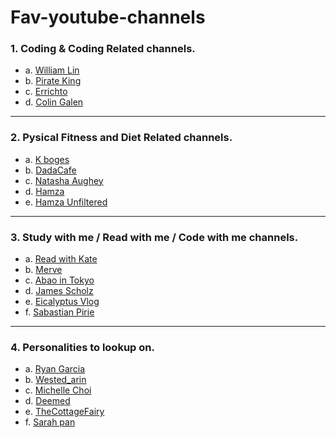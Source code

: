 # Fav-youtube-channels

### 1. Coding & Coding Related channels.

-	a. [William Lin](https://www.youtube.com/channel/UCKuDLsO0Wwef53qdHPjbU2Q)
-	b. [Pirate King](https://www.youtube.com/channel/UCjHNoM9djdk-_xkAUOEowZA)
-	c. [Errichto](https://www.youtube.com/c/Errichto)
-	d. [Colin Galen](https://www.youtube.com/c/ColinGalen)
---
### 2. Pysical Fitness and Diet Related channels.

-	a. [K boges](https://www.youtube.com/user/Kbogea)
-	b. [DadaCafe](https://www.youtube.com/channel/UCz8X5F5Zp18WS7vdW0jwVIA)
-	c. [Natasha Aughey](https://www.youtube.com/channel/UCOoinMUITSct1fay7MECxUg)
-	d. [Hamza](https://www.youtube.com/c/Hamza97)
-	e. [Hamza Unfiltered](https://www.youtube.com/channel/UCHW4DMIaBmTGGGPmbmr-Dsg)
---
### 3. Study with me / Read with me / Code with me channels.


- 	a. [Read with Kate](https://www.youtube.com/channel/UCjqY2c21XpTT-nSFdfDTHfg)
-	b. [Merve](https://www.youtube.com/c/MerveStudyCorner)
-	c. [Abao in Tokyo](https://www.youtube.com/c/%E9%98%BF%E9%B2%8D)
-	d. [James Scholz](https://www.youtube.com/c/JamesScholz)
-	e. [Eicalyptus Vlog](https://www.youtube.com/channel/UCY18mQmz2B8i9SsNMlNCSXQ)
-	f. [Sabastian Pirie](https://www.youtube.com/channel/UC9MuoXtzMBawRTij1iN07Pg)
---

### 4. Personalities to lookup on.
	
-	a. [Ryan Garcia](https://www.youtube.com/c/RyanGarcia)
-	b. [Wested_arin](https://www.youtube.com/channel/UCoqkR26bl8dc7C19psm6whg)
-	c. [Michelle Choi](https://www.youtube.com/channel/UCqJODva8CJ_JTbi5ssC2L-g)
-	d. [Deemed](https://www.youtube.com/channel/UCrFlv9c4LItVlIMCC2p6LOg)
- 	e. [TheCottageFairy](https://www.youtube.com/channel/UCKx5lHJ6Fr5mbT4TYVLh6ng)
-	f. [Sarah pan](https://www.youtube.com/c/sarahpan)
